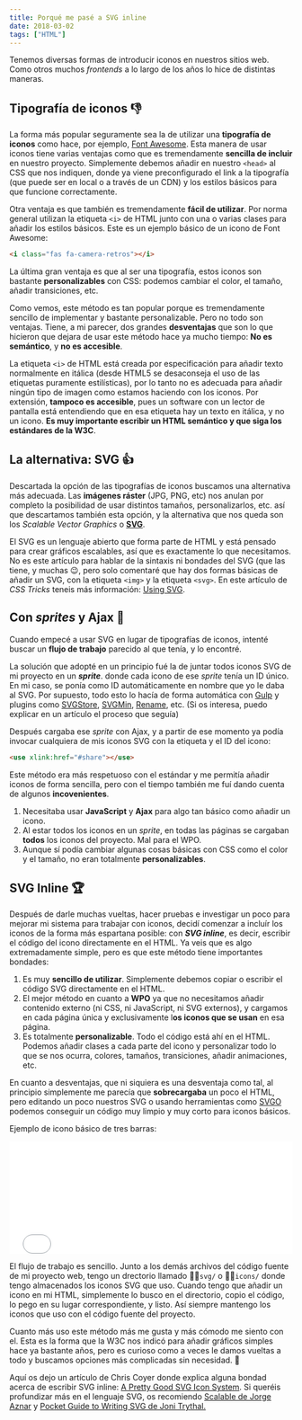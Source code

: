 ```yaml
---
title: Porqué me pasé a SVG inline
date: 2018-03-02
tags: ["HTML"]
---
```


Tenemos diversas formas de introducir iconos en nuestros sitios web. Como otros muchos _frontends_ a lo largo de los años lo hice de distintas maneras.

## Tipografía de iconos 👎

La forma más popular seguramente sea la de utilizar una **tipografía de iconos** como hace, por ejemplo, [Font Awesome](https://fontawesome.com). Esta manera de usar iconos tiene varias ventajas como que es tremendamente **sencilla de incluir﻿** en nuestro proyecto. Simplemente debemos añadir en nuestro `<head>` al CSS que nos indiquen, donde ya viene preconfigurado el link a la tipografía (que puede ser en local o a través de un CDN) y los estilos básicos para que funcione correctamente.

Otra ventaja es que también es tremendamente **fácil de utilizar**. Por norma general utilizan la etiqueta `<i>` de HTML junto con una o varias clases para añadir los estilos básicos. Este es un ejemplo básico de un icono de Font Awesome:

```html
<i class="fas fa-camera-retros"></i>
```

La última gran ventaja es que al ser una tipografía, estos iconos son bastante **personalizables** con CSS: podemos cambiar el color, el tamaño, añadir transiciones, etc.

Como vemos, este método es tan popular porque es tremendamente sencillo de implementar y bastante personalizable. Pero no todo son ventajas. Tiene, a mi parecer, dos grandes **desventajas** que son lo que hicieron que dejara de usar este método hace ya mucho tiempo: **No es semántico**, y **no es accesible**.

La etiqueta `<i>` de HTML está creada por especificación para añadir texto normalmente en itálica (desde HTML5 se desaconseja el uso de las etiquetas puramente estilísticas), por lo tanto no es adecuada para añadir ningún tipo de imagen como estamos haciendo con los iconos. Por extensión, **tampoco es accesible**, pues un software con un lector de pantalla está entendiendo que en esa etiqueta hay un texto en itálica, y no un icono. **Es muy importante escribir un HTML semántico y que siga los estándares de la W3C**.

## La alternativa: SVG 👍

Descartada la opción de las tipografías de iconos buscamos una alternativa más adecuada. Las **imágenes ráster** (JPG, PNG, etc) nos anulan por completo la posibilidad de usar distintos tamaños, personalizarlos, etc. así que descartamos también esta opción, y la alternativa que nos queda son los _Scalable Vector Graphics_ o [**SVG**](https://developer.mozilla.org/kab/docs/Web/SVG).

El SVG es un lenguaje abierto que forma parte de HTML y está pensado para crear gráficos escalables, así que es exactamente lo que necesitamos. No es este artículo para hablar de la sintaxis ni bondades del SVG (que las tiene, y muchas 😉, pero solo comentaré que hay dos formas básicas de añadir un SVG, con la etiqueta `<img>` y la etiqueta `<svg>`. En este artículo de _CSS Tricks_ teneis más información: [Using SVG](https://css-tricks.com/using-svg/).

## Con _sprites_ y Ajax 🤯

Cuando empecé a usar SVG en lugar de tipografías de iconos, intenté buscar un **flujo de trabajo** parecido al que tenía, y lo encontré.

La solución que adopté en un principio fué la de juntar todos iconos SVG de mi proyecto en un **_sprite_**. donde cada icono de ese _sprite_ tenía un ID único. En mi caso, se ponía como ID automáticamente en nombre que yo le daba al SVG. Por supuesto, todo esto lo hacía de forma automática con [Gulp](https://gulpjs.com) y plugins como [SVGStore](https://www.npmjs.com/package/svgstore), [SVGMin](https://www.npmjs.com/package/gulp-svgmin), [Rename](https://www.npmjs.com/package/gulp-rename), etc. (Si os interesa, puedo explicar en un artículo el proceso que seguía)

Después cargaba ese _sprite_ con Ajax, y a partir de ese momento ya podía invocar cualquiera de mis iconos SVG con la etiqueta [<use>](https://developer.mozilla.org/en-US/docs/Web/SVG/Element/use) y el ID del icono:

```html
<use xlink:href="#share"></use>
```

Este método era más respetuoso con el estándar y me permitía añadir iconos de forma sencilla, pero con el tiempo también me fuí dando cuenta de algunos **incovenientes**.

1.  Necesitaba usar **JavaScript** y **Ajax** para algo tan básico como añadir un icono.
2.  Al estar todos los iconos en un _sprite_, en todas las páginas se cargaban **todos** los iconos del proyecto. Mal para el WPO.
3.  Aunque sí podía cambiar algunas cosas básicas con CSS como el color y el tamaño, no eran totalmente **personalizables**.

## SVG Inline 🏆

Después de darle muchas vueltas, hacer pruebas e investigar un poco para mejorar mi sistema para trabajar con iconos, decidí comenzar a incluír los iconos de la forma más espartana posible: con **_SVG inline_**, es decir, escribir el código del icono directamente en el HTML. Ya veis que es algo extremadamente simple, pero es que este método tiene importantes bondades:

1.  Es muy **sencillo de utilizar**. Simplemente debemos copiar o escribir el código SVG directamente en el HTML.
2.  El mejor método en cuanto a **WPO** ya que no necesitamos añadir contenido externo (ni CSS, ni JavaScript, ni SVG externos), y cargamos en cada página única y exclusivamente l**os iconos que se usan** en esa página.
3.  Es totalmente **personalizable**. Todo el código está ahí en el HTML. Podemos añadir clases a cada parte del icono y personalizar todo lo que se nos ocurra, colores, tamaños, transiciones, añadir animaciones, etc.

En cuanto a desventajas, que ni siquiera es una desventaja como tal, al principio simplemente me parecía que **sobrecargaba** un poco el HTML, pero editando un poco nuestros SVG o usando herramientas como [SVGO](https://github.com/svg/svgo) podemos conseguir un código muy limpio y muy corto para iconos básicos.

Ejemplo de icono básico de tres barras:

<iframe height="200" scrolling="no" title="Three bars icon with SVG inline" src="//codepen.io/barcia/embed/paZdxO/?height=185&amp;theme-id=31077&amp;default-tab=html&amp;embed-version=2" frameborder="no" allowtransparency="true" allowfullscreen="true" style="width: 100%;">See the Pen <a href='https://codepen.io/barcia/pen/paZdxO/'>Three bars icon with SVG inline</a> by Iván Barcia (<a href='https://codepen.io/barcia'>@barcia</a>) on <a href='https://codepen.io'>CodePen</a>.</iframe>

El flujo de trabajo es sencillo. Junto a los demás archivos del código fuente de mi proyecto web, tengo un drectorio llamado `svg/` o `icons/` donde tengo almacenados los iconos SVG que uso. Cuando tengo que añadir un icono en mi HTML, simplemente lo busco en el directorio, copio el código, lo pego en su lugar correspondiente, y listo. Así siempre mantengo los iconos que uso con el código fuente del proyecto.

Cuanto más uso este método más me gusta y más cómodo me siento con el. Esta es la forma que la W3C nos indicó para añadir gráficos simples hace ya bastante años, pero es curioso como a veces le damos vueltas a todo y buscamos opciones más complicadas sin necesidad. 🙈

Aquí os dejo un artículo de Chris Coyer donde explica alguna bondad acerca de escribir SVG inline: [A Pretty Good SVG Icon System](https://css-tricks.com/pretty-good-svg-icon-system/). Si queréis profundizar más en el lenguaje SVG, os recomiendo [Scalable de Jorge Aznar](https://leanpub.com/scalable) y [Pocket Guide to Writing SVG de Joni Trythal.](http://svgpocketguide.com)
